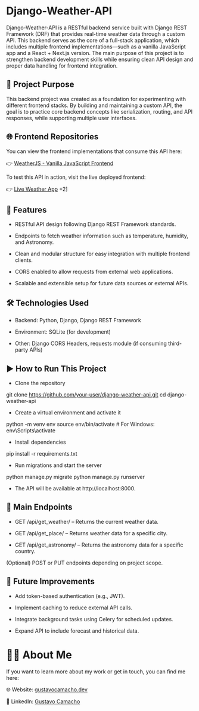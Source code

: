 # Django-Weather-API

Django-Weather-API is a RESTful backend service built with Django REST Framework (DRF) that provides real-time weather data through a custom API. This backend serves as the core of a full-stack application, which includes multiple frontend implementations—such as a vanilla JavaScript app and a React + Next.js version. The main purpose of this project is to strengthen backend development skills while ensuring clean API design and proper data handling for frontend integration.

## 🚀 Project Purpose

This backend project was created as a foundation for experimenting with different frontend stacks. By building and maintaining a custom API, the goal is to practice core backend concepts like serialization, routing, and API responses, while supporting multiple user interfaces.

## 🌐 Frontend Repositories

You can view the frontend implementations that consume this API here:

👉 [WeatherJS - Vanilla JavaScript Frontend](https://github.com/Gusttav28/WeatherJS)

To test this API in action, visit the live deployed frontend:

👉 [Live Weather App](weather-bygus.vercel.app)
+2]

## 🧩 Features

- RESTful API design following Django REST Framework standards.

- Endpoints to fetch weather information such as temperature, humidity, and Astronomy.

- Clean and modular structure for easy integration with multiple frontend clients.

- CORS enabled to allow requests from external web applications.

- Scalable and extensible setup for future data sources or external APIs.

## 🛠 Technologies Used

- Backend: Python, Django, Django REST Framework

- Environment: SQLite (for development)

- Other: Django CORS Headers, requests module (if consuming third-party APIs)

## ▶️ How to Run This Project

- Clone the repository

git clone https://github.com/your-user/django-weather-api.git
cd django-weather-api


- Create a virtual environment and activate it

python -m venv env
source env/bin/activate  # For Windows: env\Scripts\activate

- Install dependencies

pip install -r requirements.txt

- Run migrations and start the server

python manage.py migrate
python manage.py runserver

- The API will be available at http://localhost:8000.

## 🔌 Main Endpoints

- GET /api/get_weather/ – Returns the current weather data.

- GET /api/get_place/ – Returns weather data for a specific city.

- GET /api/get_astronomy/ – Returns the astronomy data for a specific country.

(Optional) POST or PUT endpoints depending on project scope.

## 🧪 Future Improvements

- Add token-based authentication (e.g., JWT).

- Implement caching to reduce external API calls.

- Integrate background tasks using Celery for scheduled updates.

- Expand API to include forecast and historical data.

# 👨‍💻 About Me

If you want to learn more about my work or get in touch, you can find me here:

🌐 Website: [gustavocamacho.dev](https://www.gustavocamacho.net/)

💼 LinkedIn: [Gustavo Camacho](https://www.linkedin.com/in/gustavo-camacho-b9a64b243/)
